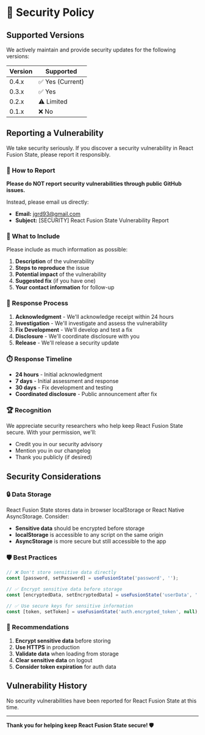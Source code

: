 # 🔐 Security Policy

## Supported Versions

We actively maintain and provide security updates for the following versions:

| Version | Supported          |
| ------- | ------------------ |
| 0.4.x   | ✅ Yes (Current)   |
| 0.3.x   | ✅ Yes             |
| 0.2.x   | ⚠️ Limited         |
| 0.1.x   | ❌ No              |

## Reporting a Vulnerability

We take security seriously. If you discover a security vulnerability in React Fusion State, please report it responsibly.

### 📧 How to Report

**Please do NOT report security vulnerabilities through public GitHub issues.**

Instead, please email us directly:
- **Email:** [jgrd93@gmail.com](mailto:jgrd93@gmail.com)
- **Subject:** [SECURITY] React Fusion State Vulnerability Report

### 📝 What to Include

Please include as much information as possible:

1. **Description** of the vulnerability
2. **Steps to reproduce** the issue
3. **Potential impact** of the vulnerability
4. **Suggested fix** (if you have one)
5. **Your contact information** for follow-up

### 🔄 Response Process

1. **Acknowledgment** - We'll acknowledge receipt within 24 hours
2. **Investigation** - We'll investigate and assess the vulnerability
3. **Fix Development** - We'll develop and test a fix
4. **Disclosure** - We'll coordinate disclosure with you
5. **Release** - We'll release a security update

### ⏱️ Response Timeline

- **24 hours** - Initial acknowledgment
- **7 days** - Initial assessment and response
- **30 days** - Fix development and testing
- **Coordinated disclosure** - Public announcement after fix

### 🏆 Recognition

We appreciate security researchers who help keep React Fusion State secure. With your permission, we'll:

- Credit you in our security advisory
- Mention you in our changelog
- Thank you publicly (if desired)

## Security Considerations

### 🔒 Data Storage

React Fusion State stores data in browser localStorage or React Native AsyncStorage. Consider:

- **Sensitive data** should be encrypted before storage
- **localStorage** is accessible to any script on the same origin
- **AsyncStorage** is more secure but still accessible to the app

### 🛡️ Best Practices

```jsx
// ❌ Don't store sensitive data directly
const [password, setPassword] = useFusionState('password', '');

// ✅ Encrypt sensitive data before storage
const [encryptedData, setEncryptedData] = useFusionState('userData', '');

// ✅ Use secure keys for sensitive information
const [token, setToken] = useFusionState('auth.encrypted_token', null);
```

### 🔐 Recommendations

1. **Encrypt sensitive data** before storing
2. **Use HTTPS** in production
3. **Validate data** when loading from storage
4. **Clear sensitive data** on logout
5. **Consider token expiration** for auth data

## Vulnerability History

No security vulnerabilities have been reported for React Fusion State at this time.

---

**Thank you for helping keep React Fusion State secure! 🛡️**
